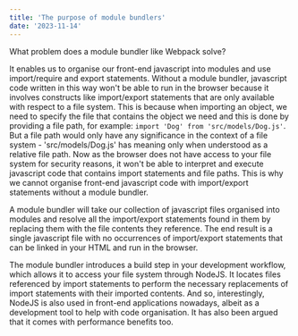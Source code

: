```yaml
--- 
title: 'The purpose of module bundlers' 
date: '2023-11-14' 
---
```

What problem does a module bundler like Webpack solve? 

It enables us to organise our front-end javascript into modules and use import/require and export statements. Without a module bundler, javascript code written in this way won't be able to run in the browser because it involves constructs like import/export statements that are only available⁬ with respect to a file system. This is because when importing an object, we need to specify the file that contains the object we need and this is done by providing a file path, for example: `import 'Dog' from 'src/models/Dog.js'`. But a file path would only have any significance in the context of a file system - 'src/models/Dog.js' has meaning only when understood as a relative file path. Now as the browser does not have access to your file system for security reasons, it won't be able to interpret and execute javascript code that contains import statements and file paths. This is why we cannot organise front-end javascript code with import/export statements without a module bundler. 

A module bundler will take our collection of javascript files organised into modules and resolve all the import/export statements found in them by replacing them with the file contents they reference. The end result is a single javascript file with no occurrences of import/export statements that can be linked in your HTML and run in the browser. 

The module bundler introduces a build step in your development workflow, which allows it to access your file system through NodeJS. It locates files referenced by import statements to perform the necessary replacements of import statements with their imported contents. And so, interestingly, NodeJS is also used in front-end applications nowadays, albeit as a development tool to help with code organisation. It has also been argued that it comes with performance benefits too. 
